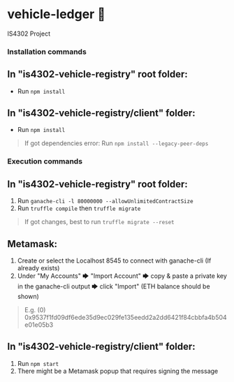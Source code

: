 # vehicle-ledger 🚗

IS4302 Project

### Installation commands

## In "is4302-vehicle-registry" root folder:

- Run `npm install`

## In "is4302-vehicle-registry/client" folder:

- Run `npm install`
> If got dependencies error: Run `npm install --legacy-peer-deps`


### Execution commands

## In "is4302-vehicle-registry" root folder:

1. Run `ganache-cli -l 80000000 --allowUnlimitedContractSize`
2. Run `truffle compile` then `truffle migrate`
> If got changes, best to run `truffle migrate --reset`

## Metamask:

1. Create or select the Localhost 8545 to connect with ganache-cli (If already exists)
2. Under "My Accounts" 🡆 "Import Account" 🡆 copy & paste a private key in the ganache-cli output 🡆 click "Import" (ETH balance should be shown)
> E.g. (0) 0x9537f1fd09df6ede35d9ec029fe135eedd2a2dd6421f84cbbfa4b504e01e05b3

## In "is4302-vehicle-registry/client" folder:

1. Run `npm start`
2. There might be a Metamask popup that requires signing the message
